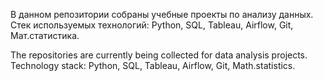 В данном репозитории собраны учебные проекты по анализу данных. Стек используемых технологий: Python, SQL, Tableau, Airflow, Git, Мат.статистика.

The repositories are currently being collected for data analysis projects. Technology stack: Python, SQL, Tableau, Airflow, Git, Math.statistics.
